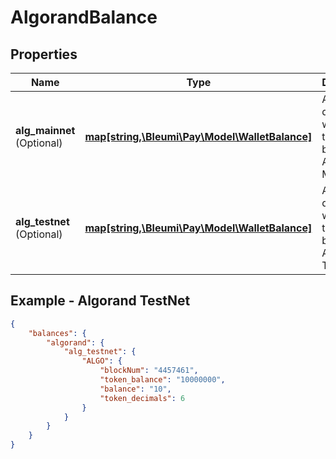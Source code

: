 # AlgorandBalance

## Properties
Name | Type | Description | Notes
------------ | ------------- | ------------- | -------------
**alg_mainnet** <br>(Optional)| [**map[string,\Bleumi\Pay\Model\WalletBalance]**](WalletBalance.md) | A dictionary which gives the token balances in Algorand MainNet | 
**alg_testnet** <br>(Optional)| [**map[string,\Bleumi\Pay\Model\WalletBalance]**](WalletBalance.md) | A dictionary which gives the token balances in Algorand TestNet | 

## Example - Algorand TestNet

```json 
{
    "balances": {
        "algorand": {
            "alg_testnet": {
                "ALGO": {
                    "blockNum": "4457461",
                    "token_balance": "10000000",
                    "balance": "10",
                    "token_decimals": 6
                }
            }
        }
    }
}
```
